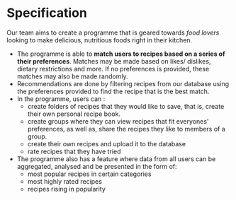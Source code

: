 # Specification

Our team aims to create a programme that is geared towards _food lovers_ looking to make delicious, nutritious foods right in their kitchen.
* The programme is able to **match users to recipes based on a series of their preferences**. Matches may be made based on likes/ dislikes, dietary restrictions and more. If no preferences is provided, these matches may also be made randomly.
* Recommendations are done by filtering recipes from our database using the preferences provided to find the recipe that is the best match.
* In the programme, users can :
    * create folders of recipes that they would like to save, that is, create their own personal recipe book.
    * create groups where they can view recipes that fit everyones' preferences, as well as, share the recipes they like to members of a group.
    * create their own recipes and upload it to the database
    * rate recipes that they have tried
* The programme also has a feature where data from all users can be aggregated, analysed and be presented in the form of:
    * most popular recipes in certain categories
    * most highly rated recipes
    * recipes rising in popularity